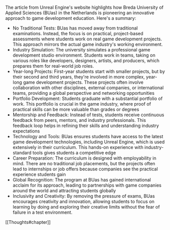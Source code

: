 The article from Unreal Engine's website highlights how Breda University of Applied Sciences (BUas) in the Netherlands is pioneering an innovative approach to game development education. Here's a summary:

- No Traditional Tests: BUas has moved away from traditional examinations. Instead, the focus is on practical, project-based assessments where students work on real game development projects. This approach mirrors the actual game industry's working environment.
- Industry Simulation: The university simulates a professional game development studio environment. Students work in teams, taking on various roles like developers, designers, artists, and producers, which prepares them for real-world job roles.
- Year-long Projects: First-year students start with smaller projects, but by their second and third years, they're involved in more complex, year-long game development projects. These projects often involve collaboration with other disciplines, external companies, or international teams, providing a global perspective and networking opportunities
- Portfolio Development: Students graduate with a substantial portfolio of work. This portfolio is crucial in the game industry, where proof of practical skills can be more valuable than grades or degrees
- Mentorship and Feedback: Instead of tests, students receive continuous feedback from peers, mentors, and industry professionals. This feedback loop helps in refining their skills and understanding industry expectations
- Technology and Tools: BUas ensures students have access to the latest game development technologies, including Unreal Engine, which is used extensively in their curriculum. This hands-on experience with industry-standard tools gives students a competitive edge
- Career Preparation: The curriculum is designed with employability in mind. There are no traditional job placements, but the projects often lead to internships or job offers because companies see the practical experience students gain
- Global Recognition: The program at BUas has gained international acclaim for its approach, leading to partnerships with game companies around the world and attracting students globally
- Inclusivity and Creativity: By removing the pressure of exams, BUas encourages creativity and innovation, allowing students to focus on learning by doing and exploring their creative limits without the fear of failure in a test environment.

[[Thoughts#chapter]]